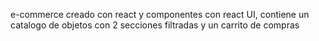 e-commerce creado con react y componentes con react UI, contiene un catalogo de objetos con 2 secciones filtradas y un carrito de compras 
